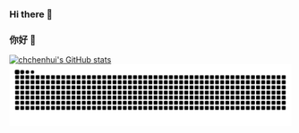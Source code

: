 ### Hi there 👋
### 你好 👋

[![chchenhui's GitHub stats](https://github-readme-stats.vercel.app/api?username=chchenhui&cache_seconds=1800)](https://github.com/chchenhui/github-readme-stats)
<picture>
  <source media="(prefers-color-scheme: dark)" srcset="https://raw.githubusercontent.com/chchenhui/chchenhui/output/github-contribution-grid-snake-dark.svg">
  <source media="(prefers-color-scheme: light)" srcset="https://raw.githubusercontent.com/chchenhui/chchenhui/output/github-contribution-grid-snake.svg">
  <img alt="github contribution grid snake animation" src="https://raw.githubusercontent.com/chchenhui/chchenhui/output/github-contribution-grid-snake.svg">
</picture>
<!--
[![chchenhui's GitHub stats](https://github-readme-stats.vercel.app/api?username=chchenhui)](https://github.com/chchenhui/github-readme-stats)
**chchenhui/chchenhui** is a ✨ _special_ ✨ repository because its `README.md` (this file) appears on your GitHub profile.

Here are some ideas to get you started:

- 🔭 I’m currently working on ...
- 🌱 I’m currently learning ...
- 👯 I’m looking to collaborate on ...
- 🤔 I’m looking for help with ...
- 💬 Ask me about ...
- 📫 How to reach me: ...
- 😄 Pronouns: ...
- ⚡ Fun fact: ...
-->
